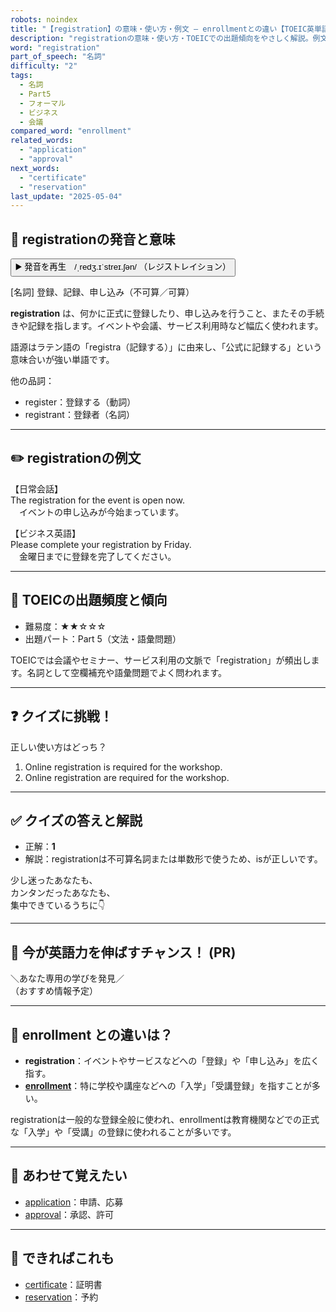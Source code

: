 ```yaml
---
robots: noindex
title: "【registration】の意味・使い方・例文 ― enrollmentとの違い【TOEIC英単語】"
description: "registrationの意味・使い方・TOEICでの出題傾向をやさしく解説。例文・クイズ付きでenrollmentとの違いもわかりやすく学べます。"
word: "registration"
part_of_speech: "名詞"
difficulty: "2"
tags:
  - 名詞
  - Part5
  - フォーマル
  - ビジネス
  - 会議
compared_word: "enrollment"
related_words:
  - "application"
  - "approval"
next_words:
  - "certificate"
  - "reservation"
last_update: "2025-05-04"
---
```


## 🔰 registrationの発音と意味

<button class="play-audio" onclick="playTTS('registration')">
  <span class="play-audio-main">
    ▶️ 発音を再生　/ˌredʒ.ɪˈstreɪ.ʃən/
  </span>
  <span class="play-audio-sub">
    （レジストレイション）
  </span>
</button>

[名詞] 登録、記録、申し込み（不可算／可算）

**registration** は、何かに正式に登録したり、申し込みを行うこと、またその手続きや記録を指します。イベントや会議、サービス利用時など幅広く使われます。

語源はラテン語の「registra（記録する）」に由来し、「公式に記録する」という意味合いが強い単語です。

他の品詞：  
- register：登録する（動詞）
- registrant：登録者（名詞）

---

## ✏️ registrationの例文

【日常会話】  
The registration for the event is open now.  
　イベントの申し込みが今始まっています。

【ビジネス英語】  
Please complete your registration by Friday.  
　金曜日までに登録を完了してください。

---

## 🎯 TOEICの出題頻度と傾向

- 難易度：★★☆☆☆
- 出題パート：Part 5（文法・語彙問題）

TOEICでは会議やセミナー、サービス利用の文脈で「registration」が頻出します。名詞として空欄補充や語彙問題でよく問われます。

---

## ❓ クイズに挑戦！

正しい使い方はどっち？

1. Online registration is required for the workshop.  
2. Online registration are required for the workshop.

---

## ✅ クイズの答えと解説

- 正解：**1**
- 解説：registrationは不可算名詞または単数形で使うため、isが正しいです。

少し迷ったあなたも、  
カンタンだったあなたも、  
集中できているうちに👇️

---

## 🚀 今が英語力を伸ばすチャンス！ (PR)

<div class="info-center">
＼あなた専用の学びを発見／<br>  
（おすすめ情報予定）
</div>

---

## 🤔  enrollment との違いは？

- **registration**：イベントやサービスなどへの「登録」や「申し込み」を広く指す。
- **[enrollment](/word/enrollment)**：特に学校や講座などへの「入学」「受講登録」を指すことが多い。

registrationは一般的な登録全般に使われ、enrollmentは教育機関などでの正式な「入学」や「受講」の登録に使われることが多いです。

---

## 🧩 あわせて覚えたい

- [application](/word/application)：申請、応募
- [approval](/word/approval)：承認、許可

---

## 📖 できればこれも

- [certificate](/word/certificate)：証明書
- [reservation](/word/reservation)：予約

<!-- cvid: aid38_bid22 -->
